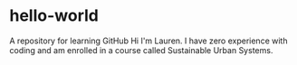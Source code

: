 # hello-world
A repository for learning GitHub
Hi I'm Lauren. I have zero experience with coding and am enrolled in a course called Sustainable Urban Systems.
